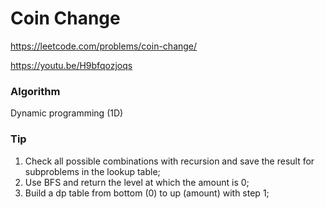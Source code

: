 # Coin Change

https://leetcode.com/problems/coin-change/

https://youtu.be/H9bfqozjoqs

### Algorithm
Dynamic programming (1D)

### Tip
1) Check all possible combinations with recursion and save the result for subproblems in the lookup table;
2) Use BFS and return the level at which the amount is 0;
3) Build a dp table from bottom (0) to up (amount) with step 1;